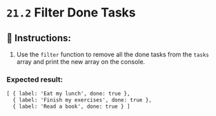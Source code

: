 # `21.2` Filter Done Tasks

## 📝 Instructions:

1. Use the `filter` function to remove all the done tasks from the `tasks` array and print the new array on the console.

### Expected result:

```md
[ { label: 'Eat my lunch', done: true },
  { label: 'Finish my exercises', done: true },
  { label: 'Read a book', done: true } ]
```